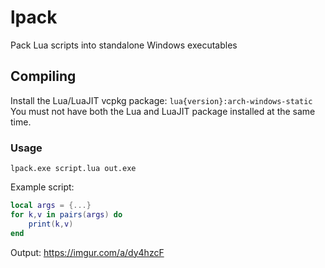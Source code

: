# lpack
Pack Lua scripts into standalone Windows executables


## Compiling
Install the Lua/LuaJIT vcpkg package: `lua{version}:arch-windows-static`  
You must not have both the Lua and LuaJIT package installed at the same time.  

### Usage
`lpack.exe script.lua out.exe`

Example script:
```lua
local args = {...}
for k,v in pairs(args) do
    print(k,v)
end
```
Output: https://imgur.com/a/dy4hzcF
